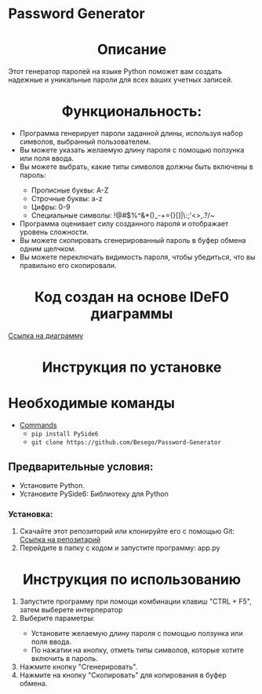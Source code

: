 # Password Generator
<h1 align="center">Описание</h1>

Этот генератор паролей на языке Python поможет вам создать надежные и уникальные пароли для всех ваших учетных записей. 

<h1 align="center">Функциональность:</h1>

<ul>
    <li>Программа генерирует пароли заданной длины, используя набор символов, выбранный пользователем.</li>
    <li>Вы можете указать желаемую длину пароля с помощью ползунка или поля ввода.</li>
    <li>Вы можете выбрать, какие типы символов должны быть включены в пароль:</li>
    <ul>
      <li>Прописные буквы: A-Z</li>
      <li>Строчные буквы: a-z</li>
      <li>Цифры: 0-9</li>
      <li>Специальные символы: !@#$%^&*()_-+={}[]|\:;'<>,.?/~</li>
    </ul>
    <li>Программа оценивает силу созданного пароля и отображает уровень сложности.</li>
    <li>Вы можете скопировать сгенерированный пароль в буфер обмена одним щелчком.</li>
    <li>Вы можете переключать видимость пароля, чтобы убедиться, что вы правильно его скопировали.</li>    
</ul>
<h1 align="center">Код создан на основе IDeF0 диаграммы</h1>
<a href="https://github.com/Besego/Password-Generator/blob/master/Password_Generator/IDeF0.drawio.png">Ссылка на диаграмму</a>

<h1 align="center">Инструкция по установке</h1>

# Необходимые команды
- [Commands](#commands)
  - `pip install PySide6`
  -  `git clone https://github.com/Besego/Password-Generator`

<h2>Предварительные условия:</h2>

<ul>
    <li>Установите Python.</li>
    <li>Установите PySide6: Библиотеку для Python</li>
</ul>
  

  <h3>Установка:</h3>
  <ol>
    <li>Скачайте этот репозиторий или клонируйте его с помощью Git: <a href="https://github.com/Besego/Password-Generator">Ссылка на репозитарий</a></li>
    <li>Перейдите в папку с кодом и запустите программу: app.py</li>
  </ol>

  <h1 align="center">Инструкция по использованию</h1>

<ol>
    <li>Запустите программу при помощи комбинации клавиш "CTRL + F5", затем выберете интерператор</li>
    <li>Выберите параметры:</li>
  <ul>
    <li>Установите желаемую длину пароля с помощью ползунка или поля ввода.</li>
    <li>По нажатии на кнопку, отметь типы символов, которые хотите включить в пароль.</li>
  </ul>
  <li>Нажмите кнопку "Сгенерировать".</li>
  <li>Нажмите на кнопку "Скопировать" для копирования в буфер обмена.</li>
  </ol>
  
